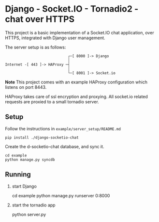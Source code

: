 # Django - Socket.IO - Tornadio2 - chat over HTTPS

This project is a basic implementation of a Socket.IO chat application, over HTTPS,
integrated with Django user management.

The server setup is as follows:

                                 ┌─[ 8000 ]-> Django
                                 │
    Internet -[ 443 ]-> HAProxy ─┤
                                 │
                                 └─[ 8001 ]-> Socket.io

**Note** This project comes with an example HAProxy configuration which listens on port 8443.

HAProxy takes care of ssl encryption and proxying. All socket.io related requests are proxied to
a small tornadio server.


## Setup

Follow the instructions in `example/server_setup/README.md`

    pip install ./django-socketio-chat

Create the d-socketio-chat database, and sync it.

    cd example
    python manage.py syncdb


## Running

1. start Django

    cd example
    python manage.py runserver 0:8000

2. start the tornadio app

    python server.py
